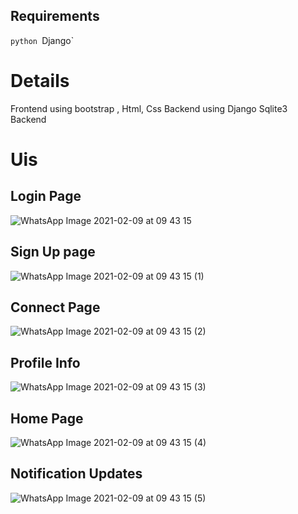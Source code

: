 ## Requirements
`python
`Django`

# Details
Frontend using bootstrap , Html, Css
Backend using Django 
Sqlite3 Backend

# Uis
## Login Page
![WhatsApp Image 2021-02-09 at 09 43 15](https://user-images.githubusercontent.com/74148907/235347463-46093deb-c0a6-4140-90bd-c49611899695.png)

## Sign Up page
![WhatsApp Image 2021-02-09 at 09 43 15 (1)](https://user-images.githubusercontent.com/63660013/107315130-16921380-6abc-11eb-8dfc-d2ddf9332c3d.jpeg)

## Connect Page
![WhatsApp Image 2021-02-09 at 09 43 15 (2)](https://user-images.githubusercontent.com/74148907/235347490-6c8d3d59-177a-496f-954a-df5f92615dee.png)

## Profile Info
![WhatsApp Image 2021-02-09 at 09 43 15 (3)](https://user-images.githubusercontent.com/74148907/235347584-ba969aed-ddcb-49bd-bd7b-b522e3f4e871.png)

## Home Page
![WhatsApp Image 2021-02-09 at 09 43 15 (4)](https://user-images.githubusercontent.com/74148907/235347604-3eb9118e-e2b1-4ebc-a836-449e6c68eb14.png)

## Notification Updates
![WhatsApp Image 2021-02-09 at 09 43 15 (5)](https://user-images.githubusercontent.com/74148907/235347604-3eb9118e-e2b1-4ebc-a836-449e6c68eb14.png)
